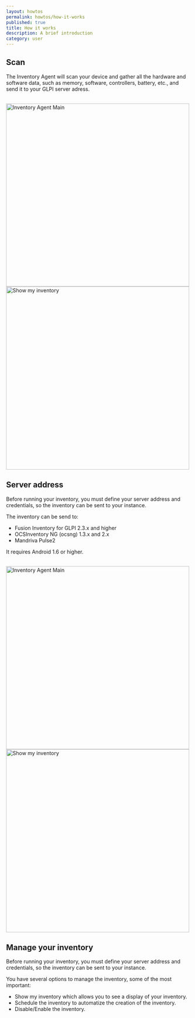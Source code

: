 ```yaml
---
layout: howtos
permalink: howtos/how-it-works
published: true
title: How it works
description: A brief introduction
category: user
---
```


## Scan

The Inventory Agent will scan your device and gather all the hardware and software data, such as memory, software, controllers, battery, etc., and send it to your GLPI server adress.

<br />

<div>
<img src="{{ 'images/posts/inventory-main.png' | absolute_url }}" alt="Inventory Agent Main" height="500">

<img src="{{ 'images/posts/my-device-inventory.png' | absolute_url }}" alt="Show my inventory" height="500">

</div>

## Server address

Before running your inventory, you must define your server address and credentials, so the inventory can be sent to your instance.

The inventory can be send to:

- Fusion Inventory for GLPI 2.3.x and higher
- OCSInventory NG (ocsng) 1.3.x and 2.x
- Mandriva Pulse2

It requires Android 1.6 or higher.

<br />

<div>
<img src="{{ 'images/posts/show-server.png' | absolute_url }}" alt="Inventory Agent Main" height="500">

<img src="{{ 'images/posts/select-server.png' | absolute_url }}" alt="Show my inventory" height="500">

</div>

## Manage your inventory

Before running your inventory, you must define your server address and credentials, so the inventory can be sent to your instance.

You have several options to manage the inventory, some of the most important:

- Show my inventory which allows you to see a display of your inventory.
- Schedule the inventory to automatize the creation of the inventory.
- Disable/Enable the inventory.